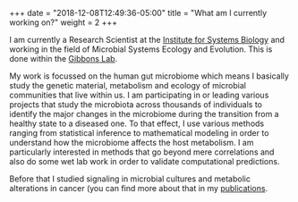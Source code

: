 +++
date = "2018-12-08T12:49:36-05:00"
title = "What am I currently working on?"
weight = 2
+++

I am currently a Research Scientist at the [Institute for Systems Biology](https://isbscience.org)
and working in the field of Microbial Systems Ecology and Evolution. This is done within the
[Gibbons Lab](http://gibbons.isbscience.org).

My work is focussed on the human gut microbiome which means
I basically study the genetic material, metabolism and ecology of microbial communities that live within us.
I am participating in or leading various projects that study the microbiota across thousands of individuals
to identify the major changes in the microbiome during the transition from a healthy state
to a diseased one. To that effect, I use various methods ranging from statistical inference to mathematical
modeling in order to understand how the microbiome affects the host metabolism. I am particularly interested
in methods that go beyond mere correlations and also do some wet lab work in order to validate computational predictions.

Before that I studied signaling in microbial cultures and metabolic alterations in cancer (you can find more about that
in my [publications](/pubs).

